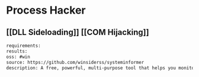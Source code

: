 # Process Hacker

## [[DLL Sideloading]] [[COM Hijacking]]

```meta
requirements: 
results: 
oss: #win
source: https://github.com/winsiderss/systeminformer
description: A free, powerful, multi-purpose tool that helps you monitor system resources, debug software and detect malware.
```